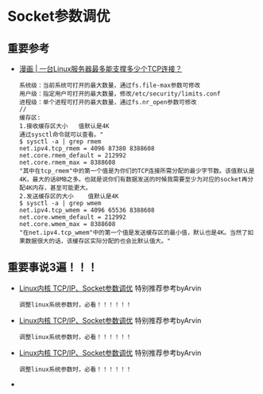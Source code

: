 # Socket参数调优

## 重要参考
- [漫画 | 一台Linux服务器最多能支撑多少个TCP连接？](https://www.cnblogs.com/cangqinglang/p/14131541.html)
    ```
  系统级：当前系统可打开的最大数量，通过fs.file-max参数可修改
  用户级：指定用户可打开的最大数量，修改/etc/security/limits.conf
  进程级：单个进程可打开的最大数量，通过fs.nr_open参数可修改
  //
  缓存区:
  1.接收缓存区大小   值默认是4K
  通过sysctl命令就可以查看。"
  $ sysctl -a | grep rmem
  net.ipv4.tcp_rmem = 4096 87380 8388608
  net.core.rmem_default = 212992
  net.core.rmem_max = 8388608
  "其中在tcp_rmem"中的第一个值是为你们的TCP连接所需分配的最少字节数。该值默认是4K，最大的话8MB之多。也就是说你们有数据发送的时候我需要至少为对应的socket再分配4K内存，甚至可能更大。
  2.发送缓存区的大小    值默认是4K
  $ sysctl -a | grep wmem
  net.ipv4.tcp_wmem = 4096 65536 8388608
  net.core.wmem_default = 212992
  net.core.wmem_max = 8388608
  "在net.ipv4.tcp_wmem"中的第一个值是发送缓存区的最小值，默认也是4K。当然了如果数据很大的话，该缓存区实际分配的也会比默认值大。"
  ```
## 重要事说3遍！！！
- [Linux内核 TCP/IP、Socket参数调优](https://www.cnblogs.com/pangguoping/p/5830328.html) 特别推荐参考byArvin
    ```
  调整linux系统参数时，必看！！！！！！
  ```
- [Linux内核 TCP/IP、Socket参数调优](https://www.cnblogs.com/pangguoping/p/5830328.html) 特别推荐参考byArvin
    ```
  调整linux系统参数时，必看！！！！！！
  ```
- [Linux内核 TCP/IP、Socket参数调优](https://www.cnblogs.com/pangguoping/p/5830328.html) 特别推荐参考byArvin
    ```
  调整linux系统参数时，必看！！！！！！
  ```
- []()